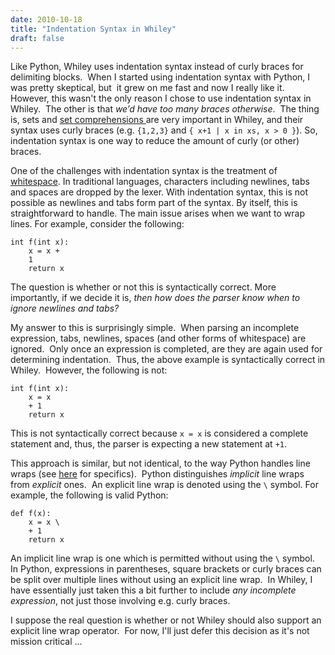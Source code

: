 ```yaml
---
date: 2010-10-18
title: "Indentation Syntax in Whiley"
draft: false
---
```


Like Python, Whiley uses indentation syntax instead of curly braces for delimiting blocks.  When I started using indentation syntax with Python, I was pretty skeptical, but  it grew on me fast and now I really like it.  However, this wasn't the only reason I chose to use indentation syntax in Whiley.  The other is that *we’d have too many braces otherwise*.  The thing is, sets and [set comprehensions ](http://en.wikipedia.org/wiki/List_comprehension)are  very important in Whiley, and their syntax uses curly braces (e.g. `{1,2,3}` and `{ x+1 | x in xs, x > 0 }`).  So, indentation syntax is one way to reduce the amount of curly (or other) braces.

One of the challenges with indentation syntax is the treatment of [whitespace](http://wikipedia.org/wiki/whitespace_character).  In traditional languages, characters including newlines, tabs and spaces are dropped by the lexer.  With indentation syntax, this is not possible as newlines and tabs form part of the syntax.  By itself, this is straightforward to handle.  The main issue arises when we want to wrap lines.  For example, consider the following:

```whiley
int f(int x):
    x = x +
    1
    return x
```

The question is whether or not this is syntactically correct.  More importantly, if we decide it is, *then how does the parser know when to ignore newlines and tabs?*

My answer to this is surprisingly simple.  When parsing an incomplete expression, tabs, newlines, spaces (and other forms of whitespace) are ignored.  Only once an expression is completed, are they are again used for determining indentation.  Thus, the above example is syntactically correct in Whiley.  However, the following is not:

```whiley
int f(int x):
    x = x
    + 1
    return x
```

This is not syntactically correct because `x = x` is considered a complete statement and, thus, the parser is expecting a new statement at `+1`.

This approach is similar, but not identical, to the way Python handles line wraps (see [here](http://docs.python.org/reference/lexical_analysis.html) for specifics).  Python distinguishes *implicit* line wraps from *explicit* ones.  An explicit line wrap is denoted using the `\` symbol.  For example, the following is valid Python:

```whiley
def f(x):
    x = x \
    + 1
    return x
```

An implicit line wrap is one which is permitted without using the `\` symbol.  In Python, expressions in parentheses, square brackets or curly braces can be split over multiple lines without using an explicit line wrap.  In Whiley, I have essentially just taken this a bit further to include *any incomplete expression*, not just those involving e.g. curly braces.

I suppose the real question is whether or not Whiley should also support an explicit line wrap operator.  For now, I'll just defer this decision as it's not mission critical ...
